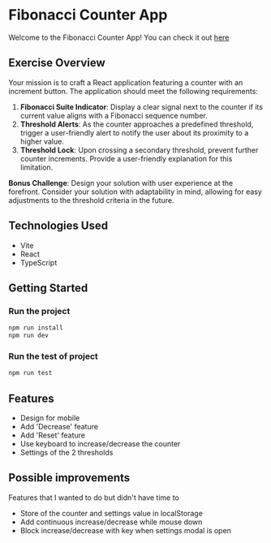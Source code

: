 # Fibonacci Counter App

Welcome to the Fibonacci Counter App!
You can check it out [here](https://scality-challenge-l2lke8nyo-jeanmmillet.vercel.app/)

## Exercise Overview

Your mission is to craft a React application featuring a counter with an increment button. The application should meet the following requirements:

1. **Fibonacci Suite Indicator**: Display a clear signal next to the counter if its current value aligns with a Fibonacci sequence number.
2. **Threshold Alerts**: As the counter approaches a predefined threshold, trigger a user-friendly alert to notify the user about its proximity to a higher value.
3. **Threshold Lock**: Upon crossing a secondary threshold, prevent further counter increments. Provide a user-friendly explanation for this limitation.

**Bonus Challenge**: Design your solution with user experience at the forefront. Consider your solution with adaptability in mind, allowing for easy adjustments to the threshold criteria in the future.

## Technologies Used

- Vite
- React
- TypeScript

## Getting Started

### Run the project

```bash
npm run install
npm run dev
```

### Run the test of project

```bash
npm run test
```

## Features

- Design for mobile
- Add 'Decrease' feature
- Add 'Reset' feature
- Use keyboard to increase/decrease the counter
- Settings of the 2 thresholds

## Possible improvements

Features that I wanted to do but didn't have time to

- Store of the counter and settings value in localStorage
- Add continuous increase/decrease while mouse down
- Block increase/decrease with key when settings modal is open
